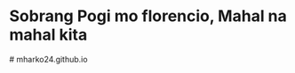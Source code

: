 
<html>
<head>
<title> Ang pogi mo Florencio</title>
</head>
<body>
<h1>Sobrang Pogi mo florencio, Mahal na mahal kita</h1>
</body>

</html>
# mharko24.github.io
